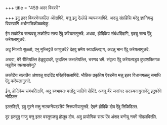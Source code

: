 +++
title = "459 अदर विवरणॆ"

+++
इदु इदर विवरणॆगळल्लि ऒंदागिदॆ, मत्तु इदु ऎल्लॆडॆ व्यापकवागिदॆ. अदन्नु संग्रहिसि बरॆदु ज्ञानिगळु विवरवागि अर्थमाडिकॊळ्ळबेकु.

ईग लकोटॆय सत्यवन्नु लकोटॆय सत्य ऎंदु करॆयलागुत्तदॆ. अथवा, हॊदिकॆय संबंधदिंदागि, इदन्नु सत्य ऎंदु करॆयलागुत्तदॆ.

अदु निजवो सुळ्ळो, एनु मुच्चिट्टंतॆ काणुत्तदॆ? देहवु भ्रमॆय रूपदल्लिद्दाग, अदन्नु भान ऎंदु करॆयलागुत्तदॆ.

अथवा, बेरॆ रीतियल्लि हेळुवुदादरॆ, कूदलिन कत्तलॆयल्लि, चरणद भ्रमॆ. संवृत्य ऎंदु करॆयल्पडुव दुष्टशक्तिगळ नडुविन व्यत्यासवेनु?

लकोटॆय सत्यतॆय अंशवन्नु वाददिंद परिहरिसलागिदॆ. भौतिक प्रकृतिय ऎरडनॆय मत्तु इतर विधानगळन्नु समाधि ऎंदु करॆयलागुत्तदॆ.

ईग, हॊदिकॆय संबंधदिंदागि, अदु स्वभावतः मत्तॊंदु जातिगॆ सेरिदॆ. अवनु बेरॆ जनांगद सदस्यनागुत्तानॆंदु इदुवरॆगॆ नोडिल्ल.

इल्लदिद्दरॆ, इदु मूरने मत्तु नाल्कनॆयदरंतॆये निरूपणॆयागुत्तदॆ. ऐदने हॊदिकॆ दोष ऎंदु तिळिदिल्ल.

दूर इरुवुदु गाजु मत्तु इतर वस्तुगळन्नु होलुव दोष. अदु प्रायोगिक सत्य ऎंब अंशद बग्गॆयू नमगॆ गॊंदलविरलि.

